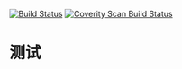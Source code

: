 [![Build Status](https://www.travis-ci.org/freeeyes/TestTarvisACE.svg?branch=master)](https://www.travis-ci.org/freeeyes/TestTarvisACE)
[![Coverity Scan Build Status](https://scan.coverity.com/projects/14320/badge.svg)](https://scan.coverity.com/projects/freeeyes-testtarvisace)

# 测试